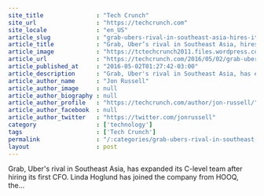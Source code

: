```yaml
---
site_title               : "Tech Crunch"
site_url                 : "https://techcrunch.com"
site_locale              : "en_US"
article_slug             : "grab-ubers-rival-in-southeast-asia-hires-its-first-cfo"
article_title            : "Grab, Uber’s rival in Southeast Asia, hires its first CFO"
article_image            : "https://tctechcrunch2011.files.wordpress.com/2016/03/grab_logo.jpg?w=764&h=400&crop=1"
article_url              : "https://techcrunch.com/2016/05/02/grab-ubers-rival-in-southeast-asia-hires-its-first-cfo/"
article_published_at     : "2016-05-02T01:27:42-03:00"
article_description      : "Grab, Uber's rival in Southeast Asia, has expanded its C-level team after hiring its first CFO. Linda Hoglund has joined the company from HOOQ, the..."
article_author_name      : "Jon Russell"
article_author_image     : null
article_author_biography : null
article_author_profile   : "https://techcrunch.com/author/jon-russell/"
article_author_facebook  : null
article_author_twitter   : "https://twitter.com/jonrussell"
category                 : ['technology']
tags                     : ['Tech Crunch']
permalink                : "/:categories/grab-ubers-rival-in-southeast-asia-hires-its-first-cfo/"
layout                   : post
---
```


Grab, Uber's rival in Southeast Asia, has expanded its C-level team after hiring its first CFO. Linda Hoglund has joined the company from HOOQ, the...
